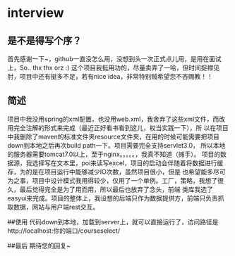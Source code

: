 # interview

## 是不是得写个序？
  首先感谢一下~，github一直没怎么用，没想到头一次正式点儿用，是用在面试上，So.. thx thx orz :)
  这个项目我挺用功的，尽量卖弄了一哈，但时间捉襟见肘，项目中还有挺多不足，若有nice idea，非常特别贼希望您不吝赐教！！

## 简述
  项目中我没用spring的xml配置，也没用web.xml，我舍弃了这些xml文件，而改用完全注解的形式来完成（最近正好看书看到这儿，权当实践一下），所
以在项目中我删除了maven的标准文件夹resource文件夹，在用的时候可能需要把项目down到本地之后再次build path一下。项目需要完全支持servlet3.0，
所以本地的服务器需要tomcat7.0以上，至于nginx。。。。。，我真不知道（摊手）。
  项目的数据源，我选择写在文本里，poi来读写excel，项目的启动会伴随着将数据进行缓存，为的是在项目运行中能够减少IO次数，虽然项目很小，但是
也希望能多尽可为之事，项目中设计模式我用得较少，仅用了一个单例。工厂，策略，我想了很久，最后觉得完全是为了用而用，所以最后也放弃了念头，前端
类库我选了easyui来完成。项目的整体上，我设想的后端只作为数据提供方，前端只负责抓取数据，网站与用户端rest交互。

##使用
  代码down到本地，加载到server上，就可以直接运行了，访问路径是 http://localhost:你的端口/courseselect/
  
##最后
期待您的回复~
  
